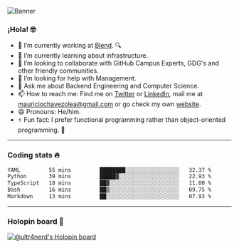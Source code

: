 ![Banner](banner.gif)
### ¡Hola! 🤓

- 🔭 I’m currently working at [Blend](https://blend.com/). 🔍
- 🌱 I’m currently learning about infrastructure.
- 👯 I’m looking to collaborate with GitHub Campus Experts, GDG's and other friendly communities.
- 🤔 I’m looking for help with Management.
- 💬 Ask me about Backend Engineering and Computer Science.
- 📫 How to reach me: Find me on [Twitter](https://twitter.com/ultr4nerd) or [LinkedIn](https://www.linkedin.com/in/ultr4nerd), mail me at [mauriciochavezolea@gmail.com](mailto:mauriciochavezolea@gmail.com) or go check my own [website](https://mauriciochavez.dev).
- 😄 Pronouns: He/him. 
- ⚡ Fun fact: I prefer functional programming rather than object-oriented programming. 🤭
---

### Coding stats 🔥

<!--START_SECTION:waka-->

```txt
YAML         55 mins         ████████░░░░░░░░░░░░░░░░░   32.37 %
Python       39 mins         █████▓░░░░░░░░░░░░░░░░░░░   22.93 %
TypeScript   18 mins         ██▓░░░░░░░░░░░░░░░░░░░░░░   11.00 %
Bash         16 mins         ██▒░░░░░░░░░░░░░░░░░░░░░░   09.75 %
Markdown     13 mins         ██░░░░░░░░░░░░░░░░░░░░░░░   07.93 %
```

<!--END_SECTION:waka-->

---

### Holopin board 🦖

[![@ultr4nerd's Holopin board](https://holopin.me/ultr4nerd)](https://holopin.io/@ultr4nerd)
